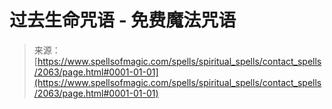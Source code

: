 <!--yml

category: 未分类

date: 2024-06-12 18:35:32

-->

# 过去生命咒语 - 免费魔法咒语

> 来源：[https://www.spellsofmagic.com/spells/spiritual_spells/contact_spells/2063/page.html#0001-01-01](https://www.spellsofmagic.com/spells/spiritual_spells/contact_spells/2063/page.html#0001-01-01)
